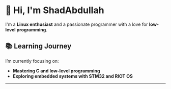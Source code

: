 # 👋 Hi, I'm ShadAbdullah

I'm a **Linux enthusiast** and a passionate programmer with a love for **low-level programming**.

## 📚 **Learning Journey**
I’m currently focusing on:
- **Mastering C and low-level programming**
- **Exploring embedded systems with STM32 and RIOT OS**






---



<!-- Proudly created with GPRM ( https://gprm.itsvg.in ) -->

